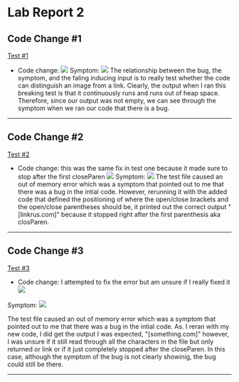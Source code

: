 # **Lab Report 2**

## **Code Change #1**

[Test #1](https://github.com/xtrasee/markdown-parse-main/blob/main/test1.md)

- Code change:
![](https://user-images.githubusercontent.com/92359561/151645903-0863518f-df26-4741-ab79-9d2b4bec845e.png)
Symptom: 
![](https://user-images.githubusercontent.com/92359561/151644985-16e4641f-eb49-4df3-9220-5bfdce341261.png)
The relationship between the bug, the symptom, and the faling inducing input is to really test whether the code can distinguish an image from a link. Clearly, the output when I ran this breaking test is that it continuously runs and runs out of heap space. Therefore, since our output was not empty, we can see through the symptom when we ran our code that there is a bug.

---
## **Code Change #2**

[Test #2](https://github.com/xtrasee/markdown-parse-main/blob/main/test2.md)

- Code change: this was the same fix in test one because it made sure to stop after the first closeParen
![](https://user-images.githubusercontent.com/92359561/151645903-0863518f-df26-4741-ab79-9d2b4bec845e.png)
Symptom: 
![](https://user-images.githubusercontent.com/92359561/151645042-31bccf9e-7104-40bf-b622-00d149aeb08e.png)
The test file caused an out of memory error which was a symptom that pointed out to me that there was a bug in the intial code. However, rerunning it with the added code that defined the positioning of where the open/close brackets and the open/close parentheses should be, it printed out the correct output "[linkrus.com]" because it stopped right after the first parenthesis aka closParen.

---

## **Code Change #3**

[Test #3](https://github.com/xtrasee/markdown-parse-main/blob/main/test3.md)

- Code change: I attempted to fix the error but am unsure if I really fixed it 
![](https://user-images.githubusercontent.com/92359561/151647847-b5d46fb1-4146-4a97-9080-227c8a212744.png)

Symptom: 
![](https://user-images.githubusercontent.com/92359561/151647355-4ead8205-0e55-4210-92ff-a03e0a4f090c.png)

The test file caused an out of memory error which was a symptom that pointed out to me that there was a bug in the intial code. As. I reran with my new code, I did get the output I was expected, "[something.com]" however, I was unsure if it still read through all the characters in the file but only returned or link or if it just completely stopped after the closeParen. In this case, although the symptom of the bug is not clearly showinig, the bug could still be there.

---
